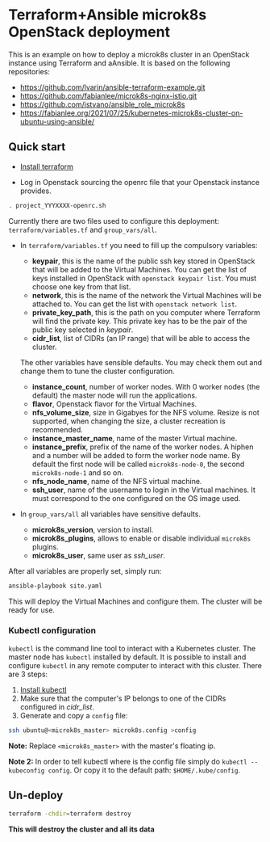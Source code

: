 # Terraform+Ansible microk8s OpenStack deployment

This is an example on how to deploy a microk8s cluster in an OpenStack instance using Terraform and aAnsible. It is based on the following repositories:

* https://github.com/lvarin/ansible-terraform-example.git
* https://github.com/fabianlee/microk8s-nginx-istio.git
* https://github.com/istvano/ansible_role_microk8s
* https://fabianlee.org/2021/07/25/kubernetes-microk8s-cluster-on-ubuntu-using-ansible/

## Quick start

* [Install terraform](https://www.terraform.io/downloads.html)

* Log in Openstack sourcing the openrc file that your Openstack instance provides.

```sh
. project_YYYXXXX-openrc.sh
```

Currently there are two files used to configure this deployment: `terraform/variables.tf` and `group_vars/all`.

* In `terraform/variables.tf` you need to fill up the compulsory variables:
  * **keypair**, this is the name of the public ssh key stored in OpenStack that will be added to the Virtual Machines. You can get the list of keys installed in OpenStack with `openstack keypair list`. You must choose one key from that list.
  * **network**, this is the name of the network the Virtual Machines will be attached to. You can get the list with `openstack network list`.
  * **private_key_path**, this is the path on you computer where Terraform will find the private key. This private key has to be the pair of the public key selected in _keypair_.
  * **cidr_list**, list of CIDRs (an IP range) that will be able to access the cluster.

  The other variables have sensible defaults. You may check them out and change them to tune the cluster configuration.
  * **instance_count**, number of worker nodes. With 0 worker nodes (the default) the master node will run the applications.
  * **flavor**, Openstack flavor for the Virtual Machines.
  * **nfs_volume_size**, size in Gigabyes for the NFS volume. Resize is not supported, when changing the size, a cluster recreation is recommended.
  * **instance_master_name**, name of the master Virtual machine.
  * **instance_prefix**, prefix of the name of the worker nodes. A hiphen and a number will be added to form the worker node name. By default the first node will be called `microk8s-node-0`, the second `microk8s-node-1` and so on.
  * **nfs_node_name**, name of the NFS virtual machine.
  * **ssh_user**, name of the username to login in the Virtual machines. It must correspond to the one configured on the OS image used.

* In `group_vars/all` all variables have sensitive defaults.
  * **microk8s_version**, version to install.
  * **microk8s_plugins**, allows to enable or disable individual `microk8s` plugins.
  * **microk8s_user**, same user as _ssh_user_.

After all variables are properly set, simply run:

```sh
ansible-playbook site.yaml
```

This will deploy the Virtual Machines and configure them. The cluster will be ready for use.

### Kubectl configuration

`kubectl` is the command line tool to interact with a Kubernetes cluster. The master node has `kubectl` installed by default. It is possible to install and configure `kubectl` in any remote computer to interact with this cluster. There are 3 steps:

1. [Install kubectl](https://kubernetes.io/docs/tasks/tools/)
1. Make sure that the computer's IP belongs to one of the CIDRs configured in _cidr_list_.
1. Generate and copy a `config` file:

  ```sh
  ssh ubuntu@<microk8s_master> microk8s.config >config
```

**Note:** Replace `<microk8s_master>` with the master's floating ip.

**Note 2:** In order to tell kubectl where is the config file simply do `kubectl --kubeconfig config`. Or copy it to the default path: `$HOME/.kube/config`.

## Un-deploy

```sh
terraform -chdir=terraform destroy
```

**This will destroy the cluster and all its data**

